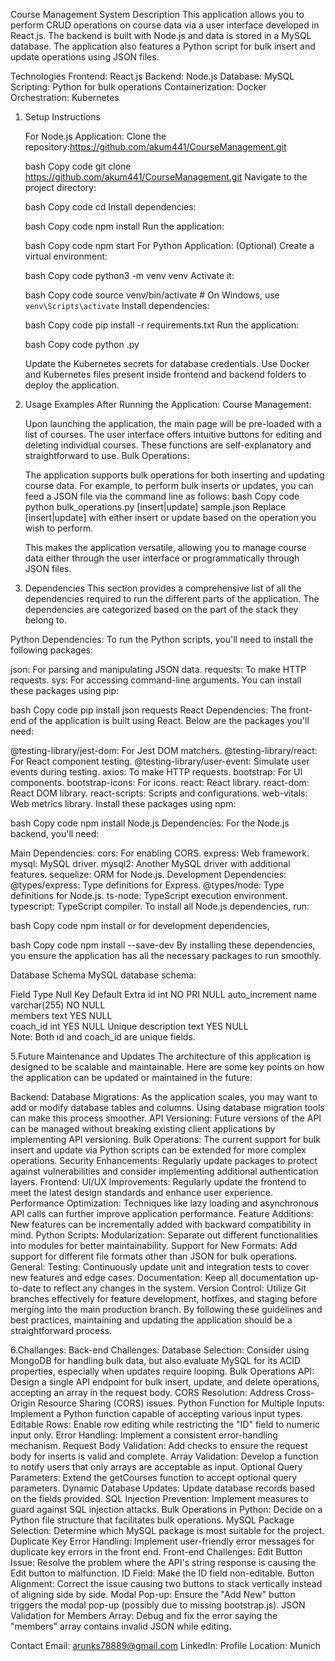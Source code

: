 Course Management System
Description
This application allows you to perform CRUD operations on course data via a user interface developed in React.js. The backend is built with Node.js and data is stored in a MySQL database. The application also features a Python script for bulk insert and update operations using JSON files.

Technologies
Frontend: React.js
Backend: Node.js
Database: MySQL
Scripting: Python for bulk operations
Containerization: Docker
Orchestration: Kubernetes


1. Setup Instructions
  
	For Node.js Application:
	Clone the repository:https://github.com/akum441/CourseManagement.git
	
	bash
	Copy code
	git clone https://github.com/akum441/CourseManagement.git
	Navigate to the project directory:
	
	bash
	Copy code
	cd <your-project-folder>
	Install dependencies:
	
	bash
	Copy code
	npm install
	Run the application:
	
	bash
	Copy code
	npm start
	For Python Application:
	(Optional) Create a virtual environment:
	
	bash
	Copy code
	python3 -m venv venv
	Activate it:
	
	bash
	Copy code
	source venv/bin/activate  # On Windows, use `venv\Scripts\activate`
	Install dependencies:
	
	bash
	Copy code
	pip install -r requirements.txt
	Run the application:
	
	bash
	Copy code
	python <your-main-file>.py

	Update the Kubernetes secrets for database credentials.
	Use Docker and Kubernetes files present inside frontend and backend folders to deploy the application.




3. Usage Examples
   After Running the Application:
	Course Management:
	
	Upon launching the application, the main page will be pre-loaded with a list of courses.
	The user interface offers intuitive buttons for editing and deleting individual courses. These functions are self-explanatory and straightforward to use.
	Bulk Operations:
	
	The application supports bulk operations for both inserting and updating course data.
	For example, to perform bulk inserts or updates, you can feed a JSON file via the command line as follows:
	bash
	Copy code
	python bulk_operations.py [insert|update] sample.json
	Replace [insert|update] with either insert or update based on the operation you wish to perform.
	
	This makes the application versatile, allowing you to manage course data either through the user interface or programmatically through JSON files.


4. Dependencies
This section provides a comprehensive list of all the dependencies required to run the different parts of the application. The dependencies are categorized based on the part of the stack they belong to.

Python Dependencies:
To run the Python scripts, you'll need to install the following packages:

json: For parsing and manipulating JSON data.
requests: To make HTTP requests.
sys: For accessing command-line arguments.
You can install these packages using pip:

bash
Copy code
pip install json requests
React Dependencies:
The front-end of the application is built using React. Below are the packages you'll need:

@testing-library/jest-dom: For Jest DOM matchers.
@testing-library/react: For React component testing.
@testing-library/user-event: Simulate user events during testing.
axios: To make HTTP requests.
bootstrap: For UI components.
bootstrap-icons: For icons.
react: React library.
react-dom: React DOM library.
react-scripts: Scripts and configurations.
web-vitals: Web metrics library.
Install these packages using npm:

bash
Copy code
npm install
Node.js Dependencies:
For the Node.js backend, you'll need:

Main Dependencies:
cors: For enabling CORS.
express: Web framework.
mysql: MySQL driver.
mysql2: Another MySQL driver with additional features.
sequelize: ORM for Node.js.
Development Dependencies:
@types/express: Type definitions for Express.
@types/node: Type definitions for Node.js.
ts-node: TypeScript execution environment.
typescript: TypeScript compiler.
To install all Node.js dependencies, run:

bash
Copy code
npm install
or for development dependencies,

bash
Copy code
npm install --save-dev
By installing these dependencies, you ensure the application has all the necessary packages to run smoothly.

Database Schema
MySQL database schema:

Field	Type	Null	Key	Default	Extra
id	int	NO	PRI	NULL	auto_increment
name	varchar(255)	NO		NULL	
members	text	YES		NULL	
coach_id	int	YES		NULL	Unique
description	text	YES		NULL	
Note: Both id and coach_id are unique fields.


5.Future Maintenance and Updates
The architecture of this application is designed to be scalable and maintainable. Here are some key points on how the application can be updated or maintained in the future:

Backend:
Database Migrations: As the application scales, you may want to add or modify database tables and columns. Using database migration tools can make this process smoother.
API Versioning: Future versions of the API can be managed without breaking existing client applications by implementing API versioning.
Bulk Operations: The current support for bulk insert and update via Python scripts can be extended for more complex operations.
Security Enhancements: Regularly update packages to protect against vulnerabilities and consider implementing additional authentication layers.
Frontend:
UI/UX Improvements: Regularly update the frontend to meet the latest design standards and enhance user experience.
Performance Optimization: Techniques like lazy loading and asynchronous API calls can further improve application performance.
Feature Additions: New features can be incrementally added with backward compatibility in mind.
Python Scripts:
Modularization: Separate out different functionalities into modules for better maintainability.
Support for New Formats: Add support for different file formats other than JSON for bulk operations.
General:
Testing: Continuously update unit and integration tests to cover new features and edge cases.
Documentation: Keep all documentation up-to-date to reflect any changes in the system.
Version Control: Utilize Git branches effectively for feature development, hotfixes, and staging before merging into the main production branch.
By following these guidelines and best practices, maintaining and updating the application should be a straightforward process.

6.Challanges:
Back-end Challenges:
Database Selection: Consider using MongoDB for handling bulk data, but also evaluate MySQL for its ACID properties, especially when updates require looping.
Bulk Operations API: Design a single API endpoint for bulk insert, update, and delete operations, accepting an array in the request body.
CORS Resolution: Address Cross-Origin Resource Sharing (CORS) issues.
Python Function for Multiple Inputs: Implement a Python function capable of accepting various input types.
Editable Rows: Enable row editing while restricting the "ID" field to numeric input only.
Error Handling: Implement a consistent error-handling mechanism.
Request Body Validation: Add checks to ensure the request body for inserts is valid and complete.
Array Validation: Develop a function to notify users that only arrays are acceptable as input.
Optional Query Parameters: Extend the getCourses function to accept optional query parameters.
Dynamic Database Updates: Update database records based on the fields provided.
SQL Injection Prevention: Implement measures to guard against SQL injection attacks.
Bulk Operations in Python: Decide on a Python file structure that facilitates bulk operations.
MySQL Package Selection: Determine which MySQL package is most suitable for the project.
Duplicate Key Error Handling: Implement user-friendly error messages for duplicate key errors in the front end.
Front-end Challenges:
Edit Button Issue: Resolve the problem where the API's string response is causing the Edit button to malfunction.
ID Field: Make the ID field non-editable.
Button Alignment: Correct the issue causing two buttons to stack vertically instead of aligning side by side.
Modal Pop-up: Ensure the "Add New" button triggers the modal pop-up (possibly due to missing bootstrap.js).
JSON Validation for Members Array: Debug and fix the error saying the "members" array contains invalid JSON while editing.


Contact
Email: arunks78889@gmail.com
LinkedIn: Profile
Location: Munich
